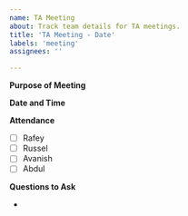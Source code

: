 ```yaml
---
name: TA Meeting
about: Track team details for TA meetings.
title: 'TA Meeting - Date'
labels: 'meeting'
assignees: ''

---
```


**Purpose of Meeting**

**Date and Time**

**Attendance**

- [ ] Rafey
- [ ] Russel
- [ ] Avanish
- [ ] Abdul

**Questions to Ask**

-